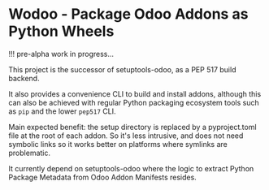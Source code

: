 # Wodoo - Package Odoo Addons as Python Wheels

!!! pre-alpha work in progress...

This project is the successor of setuptools-odoo, as a PEP 517 build backend.

It also provides a convenience CLI to build and install addons, although
this can also be achieved with regular Python packaging ecosystem tools
such as `pip` and the lower `pep517` CLI.

Main expected benefit: the setup directory is replaced by
a pyproject.toml file at the root of each addon. So it's less intrusive,
and does not need symbolic links so it works better on platforms where
symlinks are problematic.

It currently depend on setuptools-odoo where the logic to extract
Python Package Metadata from Odoo Addon Manifests resides.
